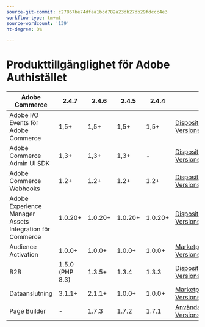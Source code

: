```yaml
---
source-git-commit: c27867be74dfaa1bcd782a23db27db29fdccc4e3
workflow-type: tm+mt
source-wordcount: '139'
ht-degree: 0%

---
```

# Produkttillgänglighet för Adobe Authistället


<table style="table-layout:auto">
  <thead>
    <tr>
      <th>Adobe Commerce</th>
      <th>2.4.7</th>
      <th>2.4.6</th>
      <th>2.4.5</th>
      <th>2.4.4</th>
      <th></th>
    </tr>
  </thead>
  <tbody>
      <tr>
          <td>Adobe I/O Events för Adobe Commerce</td>
          <td>1,5+</td>
          <td>1,5+</td>
          <td>1,5+</td>
          <td>1,5+</td>
          <td>
              <a href="https://developer.adobe.com/commerce/extensibility/events/installation/">Disposition</a><br/>
              <a href="https://developer.adobe.com/commerce/extensibility/events/release-notes/">Versionsinformation</a><br/>
          </td>
      </tr>
      <tr>
          <td>Adobe Commerce Admin UI SDK</td>
          <td>1,3+</td>
          <td>1,3+</td>
          <td>1,3+</td>
          <td>-</td>
          <td>
              <a href="https://developer.adobe.com/commerce/extensibility/admin-ui-sdk/installation/">Disposition</a><br/>
              <a href="https://developer.adobe.com/commerce/extensibility/admin-ui-sdk/release-notes/">Versionsinformation</a><br/>
          </td>
      </tr>
      <tr>
          <td>Adobe Commerce Webhooks</td>
          <td>1.2+</td>
          <td>1.2+</td>
          <td>1.2+</td>
          <td>1.2+</td>
          <td>
              <a href="https://developer.adobe.com/commerce/extensibility/webhooks/installation/">Disposition</a><br/>
              <a href="https://developer.adobe.com/commerce/extensibility/webhooks/release-notes/">Versionsinformation</a><br/>
          </td>
      </tr>
      <tr>
          <td>Adobe Experience Manager Assets Integration för Commerce</td>
          <td>1.0.20+</td>
          <td>1.0.20+</td>
          <td>1.0.20+</td>
          <td>1.0.20+</td>
          <td>
              <a href="https://experienceleague.adobe.com/en/docs/commerce-admin/content-design/aem-asset-management/getting-started/aem-assets-configure-commerce">Disposition</a><br/>
              <a href="https://experienceleague.adobe.com/en/docs/commerce-admin/content-design/aem-asset-management/aem-assets-release-notes">Versionsinformation</a><br/>
          </td>
      </tr>
      <tr>
          <td>Audience Activation</td>
          <td>1.0.0+</td>
          <td>1.0.0+</td>
          <td>1.0.0+</td>
          <td>1.0.0+</td>
          <td>
              <a href="https://commercemarketplace.adobe.com/magento-audiences.html">Marketplace</a><br/>
              <a href="https://experienceleague.adobe.com/en/docs/commerce-admin/customers/audience-activation#release-notes">Versionsinformation</a><br/>
          </td>
      </tr>
      <tr>
          <td>B2B</td>
          <td>1.5.0 (PHP 8.3)</td>
          <td>1.3.5+</td>
          <td>1.3.4</td>
          <td>1.3.3</td>
          <td>
              <a href="https://experienceleague.adobe.com/docs/commerce-admin/b2b/install.html">Disposition</a><br/>
              <a href="https://experienceleague.adobe.com/docs/commerce-admin/b2b/release-notes.html">Versionsinformation</a><br/>
          </td>
      </tr>
      <tr>
          <td>Dataanslutning</td>
          <td>3.1.1+</td>
          <td>2.1.1+</td>
          <td>1.0.0+</td>
          <td>1.0.0+</td>
          <td>
              <a href="https://commercemarketplace.adobe.com/magento-experience-platform-connector.html">Marketplace</a><br/>
              <a href="https://experienceleague.adobe.com/docs/commerce-merchant-services/data-connection/release-notes.html">Versionsinformation</a><br/>
          </td>
      </tr>
      <tr>
          <td>Page Builder</td>
          <td>-</td>
          <td>1.7.3</td>
          <td>1.7.2</td>
          <td>1.7.1</td>
          <td>
              <a href="https://experienceleague.adobe.com/docs/commerce-admin/page-builder/guide-overview.html">Användarhandbok</a><br/>
              <a href="https://experienceleague.adobe.com/docs/commerce-admin/page-builder/release-notes.html">Versionsinformation</a><br/>
          </td>
      </tr>
  </tbody>
</table>
